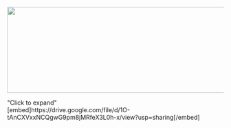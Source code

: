 <p align="center">
  <img width="600" height="200" src="https://github.com/MuizM/MuizM/blob/main/MUIZ%20MURAD%20(1).png">
</p>

<Multi Layer Perceptron Model>
<summary>"Click to expand"</summary>
[embed]https://drive.google.com/file/d/1O-tAnCXVxxNCQgwG9pm8jMRfeX3L0h-x/view?usp=sharing[/embed]
</Multi Layer Perceptron Model>
